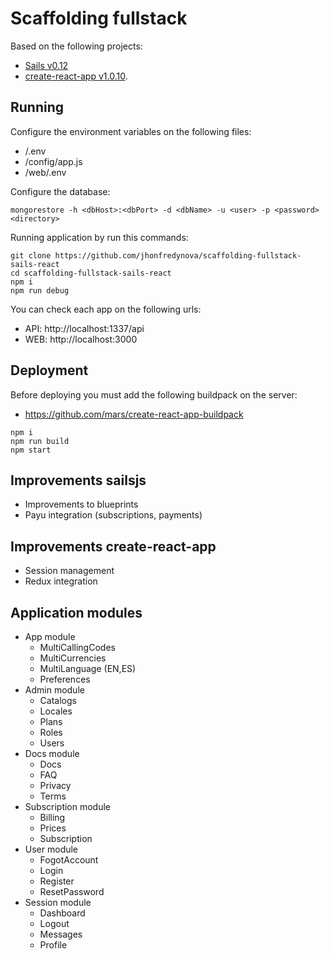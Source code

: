 # Scaffolding fullstack

Based on the following projects:
- [Sails v0.12](http://sailsjs.org) 
- [create-react-app v1.0.10](https://github.com/facebook/create-react-app).

## Running

Configure the environment variables on the following files:
- /.env
- /config/app.js
- /web/.env

Configure the database:
```
mongorestore -h <dbHost>:<dbPort> -d <dbName> -u <user> -p <password> <directory>
```

Running application by run this commands:
```
git clone https://github.com/jhonfredynova/scaffolding-fullstack-sails-react
cd scaffolding-fullstack-sails-react
npm i
npm run debug
```

You can check each app on the following urls:
- API: http://localhost:1337/api
- WEB: http://localhost:3000

## Deployment

Before deploying you must add the following buildpack on the server:
- https://github.com/mars/create-react-app-buildpack
```
npm i
npm run build
npm start
```

## Improvements sailsjs
- Improvements to blueprints
- Payu integration (subscriptions, payments)

## Improvements create-react-app
- Session management
- Redux integration

## Application modules
- App module
  - MultiCallingCodes
  - MultiCurrencies
  - MultiLanguage (EN,ES)
  - Preferences
- Admin module
  - Catalogs
  - Locales
  - Plans
  - Roles
  - Users
- Docs module 
  - Docs
  - FAQ
  - Privacy
  - Terms
- Subscription module 
  - Billing
  - Prices
  - Subscription
- User module
  - FogotAccount
  - Login
  - Register
  - ResetPassword
- Session module
  - Dashboard
  - Logout
  - Messages
  - Profile
